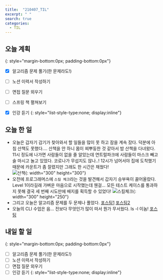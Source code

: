 ```yaml
---
title:  "210407_TIL"
excerpt: " "
search: true
categories: 
  - TIL
---
```




## 오늘 계획
{: style="margin-bottom:0px; padding-bottom:0px"}

- [X] 알고리즘 문제 풀기(한 문제라도!)
- [ ] 노션 이력서 작성하기
- [ ] 면접 질문 외우기
- [ ] 스프링 책 펼쳐보기
- [X] 인강 듣기
{: style="list-style-type:none; display:inline"}


## 오늘 한 일

- 오늘은 갑자기 감기가 찾아와서 할 일들을 많이 못 하고 잠을 계속 잤다. 덕분에 아침 산책도 못했다.... 산책을 안 하니 몸이 찌뿌둥한 것 같아서 밤 산책을 다녀왔다. 11시 정도에 나가면 사람들이 없을 줄 알았는데 연트럴파크에 사람들이 마스크 빼고 술 마시고 놀고 있었다. 코로나가 무섭지도 않나..! 12시가 넘어서야 집에 도착했기 때문에 카운트가 좀 잘렸지만 그래도 한 시간은 채웠다! <br> ![산책](https://user-images.githubusercontent.com/70805241/113945723-e065db80-9841-11eb-8ad2-5639ff30b3ab.png){: width="300" height="300"}
- 오전에 프로그래머스에 `스킬 체크`라는 것을 발견해서 갑자기 승부욕이 끓어올랐다. Level 1이라길래 가벼운 마음으로 시작했는데 웬걸... 모든 테스트 케이스를 통과하지 못해 결국 세 번째 시도만에 배지를 획득할 수 있었다! ![스킬체크](https://user-images.githubusercontent.com/70805241/113945731-e6f45300-9841-11eb-9cbf-7f270d8f7c87.JPG){: width="300" height="250"}
- 그리고 오늘은 알고리즘 문제를 두 문제나 풀었다. [포스팅1](https://techhan.github.io/algorithm/programmers-02/)  [포스팅2](https://techhan.github.io/algorithm/programmers-03/)
- 오늘의 CLI 수업은 음... 전보다 무엇인가 많이 떠서 뭔가 무서웠다. ls -l 이놈! [포스팅](http://127.0.0.1:4000/etc/cli-03/)

## 내일 할 일
{: style="margin-bottom:0px; padding-bottom:0px"}

- [ ] 알고리즘 문제 풀기(한 문제라도!)
- [ ] 노션 이력서 작성하기
- [ ] 면접 질문 외우기
- [ ] 인강 듣기
{: style="list-style-type:none; display:inline"}